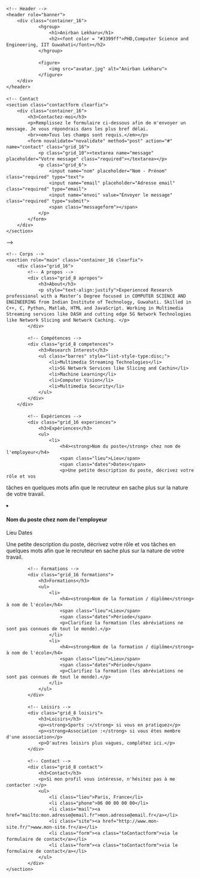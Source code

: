 <html lang="fr"><head>
<meta http-equiv="content-type" content="text/html; charset=UTF-8">
<meta charset="utf-8">
<meta http-equiv="X-UA-Compatible" content="IE=edge,chrome=1">
<meta name="viewport" content="width=device-width, initial-scale=1.0">

<title>Anirban Lekharu</title>

<!--[if lt IE 9]>
<script src="//html5shim.googlecode.com/svn/trunk/html5.js"></script>
<![endif]-->

<!-- Fichiers CSS -->
<link rel="stylesheet" href="reset.css">
<!--[if lt IE 9]> 
	<link rel="stylesheet" href="css/cv.css" media="screen">
<![endif]-->
<link rel="stylesheet" media="screen and (max-width:480px)" href="mobile.css">
<link rel="stylesheet" media="screen and (min-width:481px)" href="cv.css">
<link rel="stylesheet" media="print" href="print.css">
</head>

<body>

	<!-- Header -->
	<header role="banner">
		<div class="container_16">
				<hgroup>
					<h1>Anirban Lekharu</h1>
					<h2><font color = "#3399ff">PHD,Computer Science and Engineering, IIT Guwahati</font></h2>
				</hgroup>

				<figure>
					<img src="avatar.jpg" alt="Anirban Lekharu">
				</figure>
		</div>
	</header>
	
	<!-- Contact
	<section class="contactform clearfix">
		<div class="container_16">
			<h3>Contactez-moi</h3>
			<p>Remplissez le formulaire ci-dessous afin de m'envoyer un message. Je vous répondrais dans les plus bref délai. 
			<br><em>Tous les champs sont requis.</em></p>
			<form novalidate="novalidate" method="post" action="#" name="contact" class="grid_16">
				<p class="grid_10"><textarea name="message" placeholder="Votre message" class="required"></textarea></p>
				<p class="grid_6">
					<input name="nom" placeholder="Nom - Prénom" class="required" type="text">
					<input name="email" placeholder="Adresse email" class="required" type="email">	
					<input name="envoi" value="Envoyer le message" class="required" type="submit">
					<span class="messageform"></span>
				</p>
			</form>
		</div>
	</section>
-->
	
	<!-- Corps -->
	<section role="main" class="container_16 clearfix">
		<div class="grid_16">
			<!-- A propos -->
			<div class="grid_8 apropos">
				<h3>About</h3>
				<p style="text-align:justify">Experienced Research professional with a Master’s Degree focused in COMPUTER SCIENCE AND ENGINEERING from Indian Institute of Technology, Guwahati. Skilled in C++, C, Python, Matlab, HTML and JavaScript. Working in Multimedia Streaming services like DASH and cutting edge 5G Network Technologies like Network Slicing and Network Caching. </p>
			</div>
			
			<!-- Compétences -->
			<div class="grid_8 competences">
				<h3>Research Interest</h3>
				<ul class="barres" style="list-style-type:disc;">
					<li>Multimedia Streaming Technologies</li>
					<li>5G Network Services like Slicing and Cachin</li>
					<li>Machine Learning</li>
					<li>Computer Vision</li>
					<li>Multimedia Security</li>
				</ul>
			</div>
		</div>
		
			<!-- Expériences -->
			<div class="grid_16 experiences">
				<h3>Expériences</h3>
				<ul>
					<li>
						<h4><strong>Nom du poste</strong> chez nom de l'employeur</h4>
						<span class="lieu">Lieu</span>
						<span class="dates">Dates</span>
						<p>Une petite description du poste, décrivez votre rôle et vos 
tâches en quelques mots afin que le recruteur en sache plus sur la 
nature de votre travail.</p>
					</li>
					<li>
						<h4><strong>Nom du poste</strong> chez nom de l'employeur</h4>
						<span class="lieu">Lieu</span>
						<span class="dates">Dates</span>
						<p>Une petite description du poste, décrivez votre rôle et vos 
tâches en quelques mots afin que le recruteur en sache plus sur la 
nature de votre travail.</p>
					</li>
				</ul>
			</div>
		
			<!-- Formations -->
			<div class="grid_16 formations">
				<h3>Formations</h3>
				<ul>
					<li>
						<h4><strong>Nom de la formation / diplôme</strong> à nom de l'école</h4>
						<span class="lieu">Lieu</span>
						<span class="dates">Période</span>
						<p>Clarifiez la formation (les abréviations ne sont pas connues de tout le monde).</p>
					</li>
					<li>
						<h4><strong>Nom de la formation / diplôme</strong> à nom de l'école</h4>
						<span class="lieu">Lieu</span>
						<span class="dates">Période</span>
						<p>Clarifiez la formation (les abréviations ne sont pas connues de tout le monde).</p>
					</li>
				</ul>
			</div>
		
			<!-- Loisirs -->
			<div class="grid_8 loisirs">
				<h3>Loisirs</h3>
				<p><strong>Sports :</strong> si vous en pratiquez</p>
				<p><strong>Association :</strong> si vous êtes membre d'une association</p>
				<p>D'autres loisirs plus vagues, complétez ici.</p>
			</div>
		
			<!-- Contact -->
			<div class="grid_8 contact">
				<h3>Contact</h3>
				<p>Si mon profil vous intéresse, n'hésitez pas à me contacter :</p>
				<ul>
					<li class="lieu">Paris, France</li>
					<li class="phone">06 00 00 00 00</li>
					<li class="mail"><a href="mailto:mon.adresse@email.fr">mon.adresse@email.fr</a></li>
					<li class="site"><a href="http://www.mon-site.fr/">www.mon-site.fr</a></li>
					<li class="form"><a class="toContactform">via le formulaire de contact</a></li>
                    <li class="form"><a class="toContactform">via le formulaire de contact</a></li>
				</ul>
			</div>
	</section>

<!-- Scripts JavaScript -->
<script src="jquery-1.js"></script>
<script src="validate.js"></script>
<!--[if lt IE 9]>
<script src="scripts/placeholder.js"></script>
<![endif]-->
<script src="plugins.js"></script>

</body></html>
